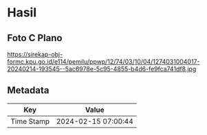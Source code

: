 # Hasil

## Foto C Plano

https://sirekap-obj-formc.kpu.go.id/e114/pemilu/ppwp/12/74/03/10/04/1274031004017-20240214-193545--5ac6978e-5c95-4855-b4d6-fe9fca741df8.jpg


## Metadata

| Key        | Value               |
| ---------- | ------------------- |
| Time Stamp | 2024-02-15 07:00:44 |



